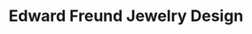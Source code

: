 ---
title: "Edward Freund Jewelry Design"
url: /traverse-city/edward-freund-jewelry-design/
shop: Schmuck
---